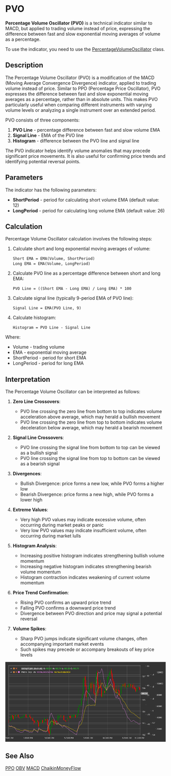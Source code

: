 # PVO

**Percentage Volume Oscillator (PVO)** is a technical indicator similar to MACD, but applied to trading volume instead of price, expressing the difference between fast and slow exponential moving averages of volume as a percentage.

To use the indicator, you need to use the [PercentageVolumeOscillator](xref:StockSharp.Algo.Indicators.PercentageVolumeOscillator) class.

## Description

The Percentage Volume Oscillator (PVO) is a modification of the MACD (Moving Average Convergence Divergence) indicator, applied to trading volume instead of price. Similar to PPO (Percentage Price Oscillator), PVO expresses the difference between fast and slow exponential moving averages as a percentage, rather than in absolute units. This makes PVO particularly useful when comparing different instruments with varying volume levels or analyzing a single instrument over an extended period.

PVO consists of three components:
1. **PVO Line** - percentage difference between fast and slow volume EMA
2. **Signal Line** - EMA of the PVO line
3. **Histogram** - difference between the PVO line and signal line

The PVO indicator helps identify volume anomalies that may precede significant price movements. It is also useful for confirming price trends and identifying potential reversal points.

## Parameters

The indicator has the following parameters:
- **ShortPeriod** - period for calculating short volume EMA (default value: 12)
- **LongPeriod** - period for calculating long volume EMA (default value: 26)

## Calculation

Percentage Volume Oscillator calculation involves the following steps:

1. Calculate short and long exponential moving averages of volume:
   ```
   Short EMA = EMA(Volume, ShortPeriod)
   Long EMA = EMA(Volume, LongPeriod)
   ```

2. Calculate PVO line as a percentage difference between short and long EMA:
   ```
   PVO Line = ((Short EMA - Long EMA) / Long EMA) * 100
   ```

3. Calculate signal line (typically 9-period EMA of PVO line):
   ```
   Signal Line = EMA(PVO Line, 9)
   ```

4. Calculate histogram:
   ```
   Histogram = PVO Line - Signal Line
   ```

Where:
- Volume - trading volume
- EMA - exponential moving average
- ShortPeriod - period for short EMA
- LongPeriod - period for long EMA

## Interpretation

The Percentage Volume Oscillator can be interpreted as follows:

1. **Zero Line Crossovers**:
   - PVO line crossing the zero line from bottom to top indicates volume acceleration above average, which may herald a bullish movement
   - PVO line crossing the zero line from top to bottom indicates volume deceleration below average, which may herald a bearish movement

2. **Signal Line Crossovers**:
   - PVO line crossing the signal line from bottom to top can be viewed as a bullish signal
   - PVO line crossing the signal line from top to bottom can be viewed as a bearish signal

3. **Divergences**:
   - Bullish Divergence: price forms a new low, while PVO forms a higher low
   - Bearish Divergence: price forms a new high, while PVO forms a lower high

4. **Extreme Values**:
   - Very high PVO values may indicate excessive volume, often occurring during market peaks or panic
   - Very low PVO values may indicate insufficient volume, often occurring during market lulls

5. **Histogram Analysis**:
   - Increasing positive histogram indicates strengthening bullish volume momentum
   - Increasing negative histogram indicates strengthening bearish volume momentum
   - Histogram contraction indicates weakening of current volume momentum

6. **Price Trend Confirmation**:
   - Rising PVO confirms an upward price trend
   - Falling PVO confirms a downward price trend
   - Divergence between PVO direction and price may signal a potential reversal

7. **Volume Spikes**:
   - Sharp PVO jumps indicate significant volume changes, often accompanying important market events
   - Such spikes may precede or accompany breakouts of key price levels

![indicator_percentage_volume_oscillator](../../../../images/indicator_percentage_volume_oscillator.png)

## See Also

[PPO](percentage_price_oscillator.md)
[OBV](on_balance_volume.md)
[MACD](macd.md)
[ChaikinMoneyFlow](chaikin_money_flow.md)
